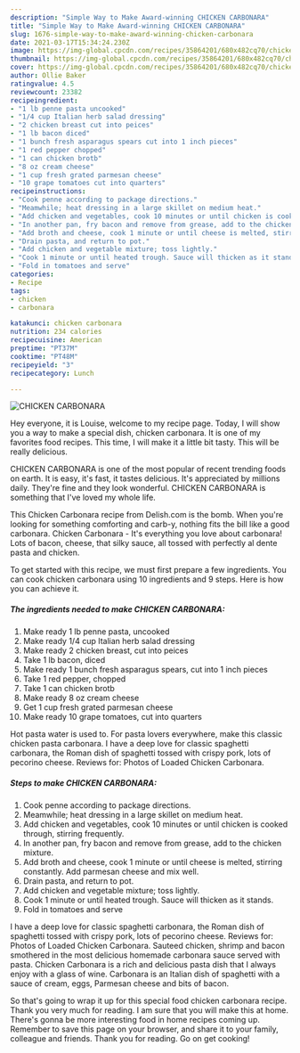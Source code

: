 ```yaml
---
description: "Simple Way to Make Award-winning CHICKEN CARBONARA"
title: "Simple Way to Make Award-winning CHICKEN CARBONARA"
slug: 1676-simple-way-to-make-award-winning-chicken-carbonara
date: 2021-03-17T15:34:24.230Z
image: https://img-global.cpcdn.com/recipes/35864201/680x482cq70/chicken-carbonara-recipe-main-photo.jpg
thumbnail: https://img-global.cpcdn.com/recipes/35864201/680x482cq70/chicken-carbonara-recipe-main-photo.jpg
cover: https://img-global.cpcdn.com/recipes/35864201/680x482cq70/chicken-carbonara-recipe-main-photo.jpg
author: Ollie Baker
ratingvalue: 4.5
reviewcount: 23382
recipeingredient:
- "1 lb penne pasta uncooked"
- "1/4 cup Italian herb salad dressing"
- "2 chicken breast cut into peices"
- "1 lb bacon diced"
- "1 bunch fresh asparagus spears cut into 1 inch pieces"
- "1 red pepper chopped"
- "1 can chicken brotb"
- "8 oz cream cheese"
- "1 cup fresh grated parmesan cheese"
- "10 grape tomatoes cut into quarters"
recipeinstructions:
- "Cook penne according to package directions."
- "Meamwhile; heat dressing in a large skillet on medium heat."
- "Add chicken and vegetables, cook 10 minutes or until chicken is cooked through, stirring frequently."
- "In another pan, fry bacon and remove from grease, add to the chicken mixture."
- "Add broth and cheese, cook 1 minute or until cheese is melted, stirring constantly. Add parmesan cheese and mix well."
- "Drain pasta, and return to pot."
- "Add chicken and vegetable mixture; toss lightly."
- "Cook 1 minute or until heated trough. Sauce will thicken as it stands."
- "Fold in tomatoes and serve"
categories:
- Recipe
tags:
- chicken
- carbonara

katakunci: chicken carbonara 
nutrition: 234 calories
recipecuisine: American
preptime: "PT37M"
cooktime: "PT48M"
recipeyield: "3"
recipecategory: Lunch

---
```



![CHICKEN CARBONARA](https://img-global.cpcdn.com/recipes/35864201/680x482cq70/chicken-carbonara-recipe-main-photo.jpg)

Hey everyone, it is Louise, welcome to my recipe page. Today, I will show you a way to make a special dish, chicken carbonara. It is one of my favorites food recipes. This time, I will make it a little bit tasty. This will be really delicious.

CHICKEN CARBONARA is one of the most popular of recent trending foods on earth. It is easy, it's fast, it tastes delicious. It's appreciated by millions daily. They're fine and they look wonderful. CHICKEN CARBONARA is something that I've loved my whole life.

This Chicken Carbonara recipe from Delish.com is the bomb. When you&#39;re looking for something comforting and carb-y, nothing fits the bill like a good carbonara. Chicken Carbonara - It&#39;s everything you love about carbonara! Lots of bacon, cheese, that silky sauce, all tossed with perfectly al dente pasta and chicken.


To get started with this recipe, we must first prepare a few ingredients. You can cook chicken carbonara using 10 ingredients and 9 steps. Here is how you can achieve it.

<!--inarticleads1-->

##### The ingredients needed to make CHICKEN CARBONARA:

1. Make ready 1 lb penne pasta, uncooked
1. Make ready 1/4 cup Italian herb salad dressing
1. Make ready 2 chicken breast, cut into peices
1. Take 1 lb bacon, diced
1. Make ready 1 bunch fresh asparagus spears, cut into 1 inch pieces
1. Take 1 red pepper, chopped
1. Take 1 can chicken brotb
1. Make ready 8 oz cream cheese
1. Get 1 cup fresh grated parmesan cheese
1. Make ready 10 grape tomatoes, cut into quarters


Hot pasta water is used to. For pasta lovers everywhere, make this classic chicken pasta carbonara. I have a deep love for classic spaghetti carbonara, the Roman dish of spaghetti tossed with crispy pork, lots of pecorino cheese. Reviews for: Photos of Loaded Chicken Carbonara. 

<!--inarticleads2-->

##### Steps to make CHICKEN CARBONARA:

1. Cook penne according to package directions.
1. Meamwhile; heat dressing in a large skillet on medium heat.
1. Add chicken and vegetables, cook 10 minutes or until chicken is cooked through, stirring frequently.
1. In another pan, fry bacon and remove from grease, add to the chicken mixture.
1. Add broth and cheese, cook 1 minute or until cheese is melted, stirring constantly. Add parmesan cheese and mix well.
1. Drain pasta, and return to pot.
1. Add chicken and vegetable mixture; toss lightly.
1. Cook 1 minute or until heated trough. Sauce will thicken as it stands.
1. Fold in tomatoes and serve


I have a deep love for classic spaghetti carbonara, the Roman dish of spaghetti tossed with crispy pork, lots of pecorino cheese. Reviews for: Photos of Loaded Chicken Carbonara. Sauteed chicken, shrimp and bacon smothered in the most delicious homemade carbonara sauce served with pasta. Chicken Carbonara is a rich and delicious pasta dish that I always enjoy with a glass of wine. Carbonara is an Italian dish of spaghetti with a sauce of cream, eggs, Parmesan cheese and bits of bacon. 

So that's going to wrap it up for this special food chicken carbonara recipe. Thank you very much for reading. I am sure that you will make this at home. There's gonna be more interesting food in home recipes coming up. Remember to save this page on your browser, and share it to your family, colleague and friends. Thank you for reading. Go on get cooking!
